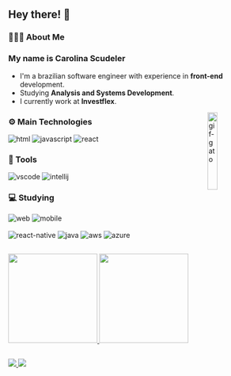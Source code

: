 <h2>Hey there! 👋</h2>

<h3>👩🏻‍💻 About Me</h3>

<h3>My name is Carolina Scudeler</h3>

<ul>
  <li>I'm a brazilian software engineer with experience in <strong>front-end</strong> development.</li>
  <li>Studying <strong>Analysis and Systems Development</strong>.</li>
  <li>I currently work at <strong>Investflex</strong>.</li>
</ul>
  
<img src="https://media.giphy.com/media/LmNwrBhejkK9EFP504/giphy.gif" alt="gif-gato" width="20%" align="right">

<h3>⚙ Main Technologies</h3>

<p>   
  <img src="https://github.com/Quadrified/Quadrified/blob/master/assets/svg/dev/languages/html.svg" alt="html">  
  <img src="https://github.com/Quadrified/Quadrified/blob/master/assets/svg/dev/languages/js.svg" alt="javascript">
  <img src="https://github.com/Quadrified/Quadrified/blob/master/assets/svg/dev/frameworks/react.svg" alt="react">  
</p>

<h3>🔨 Tools</h3>

<p>    
  <img src="https://github.com/Quadrified/Quadrified/blob/master/assets/svg/dev/tools/visualstudio_code.svg" alt="vscode">
  <img src="https://github.com/Quadrified/Quadrified/blob/master/assets/svg/dev/tools/jetbrains_intellij.svg" alt="intellij">
</p>

<h3>💻 Studying</h3>

<p>
  <img src="https://github.com/Quadrified/Quadrified/blob/master/assets/svg/dev/misc/web.svg" alt="web">
  <img src="https://github.com/Quadrified/Quadrified/blob/master/assets/svg/dev/misc/mobile.svg" alt="mobile">
  <br><br>
  <img src="https://github.com/Quadrified/Quadrified/blob/master/assets/svg/dev/frameworks/%20reactnative.svg" alt="react-native">
  <img src="https://github.com/Quadrified/Quadrified/blob/master/assets/svg/dev/languages/java.svg" alt="java">
  <img src="https://github.com/Quadrified/Quadrified/blob/master/assets/svg/dev/services/aws.svg" alt="aws">
  <img src="https://github.com/Quadrified/Quadrified/blob/master/assets/svg/dev/services/azure.svg" alt="azure">
</p>

##

<div>
  <a href="https://github.com/CarolinaScudeler">
  <img src="https://github-readme-stats.vercel.app/api?username=CarolinaScudeler&show_icons=true&theme=tokyonight&include_all_commits=true&count_private=true" height="180em"/>
  <img src="https://github-readme-stats.vercel.app/api/top-langs/?username=CarolinaScudeler&layout=compact&langs_count=7&theme=tokyonight" height="180em"/>
</div>
  
##
  
<div>
  <a href="https://www.linkedin.com/in/carolina-scudeler-5236691b6/" target="_blank">
    <img src="https://img.shields.io/badge/-LinkedIn-%230077B5?style=for-the-badge&logo=linkedin&logoColor=white">
  </a>
  <a href="https://www.instagram.com/_scudeler/" target="_blank">
    <img src="https://img.shields.io/badge/-Instagram-%23E4405F?style=for-the-badge&logo=instagram&logoColor=white">   
  </a>
</div>
